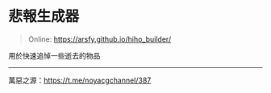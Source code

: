 # 悲報生成器

> Online: https://arsfy.github.io/hiho_builder/

用於快速追悼一些逝去的物品

------

萬惡之源：https://t.me/noyacgchannel/387
